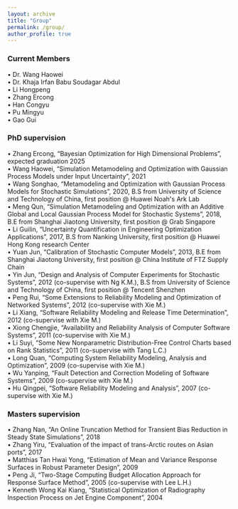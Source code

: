 ```yaml
---
layout: archive
title: "Group"
permalink: /group/
author_profile: true
---
```


<h3> Current Members </h3>
•	Dr. Wang Haowei<br>
•	Dr. Khaja Irfan Babu Soudagar Abdul<br>
•	Li Hongpeng<br>
•	Zhang Ercong<br>
•	Han Congyu<br>
•	Pu Mingyu<br>
•	Gao Gui<br>

<h3>PhD supervision</h3>
•	Zhang Ercong, “Bayesian Optimization for High Dimensional Problems”, expected graduation 2025 <br>
•	Wang Haowei, “Simulation Metamodeling and Optimization with Gaussian Process Models under Input Uncertainty”, 2021<br>
•	Wang Songhao, “Metamodeling and Optimization with Gaussian Process Models for Stochastic Simulations”, 2020, B.S from University of Science and Technology of China, first position @ Huawei Noah's Ark Lab<br>
•	Meng Qun, “Simulation Metamodeling and Optimization with an Additive Global and Local Gaussian Process Model for Stochastic Systems”, 2018, B.E from Shanghai Jiaotong University, first position @ Grab Singapore<br>
•	Li Guilin, “Uncertainty Quantification in Engineering Optimization Applications”, 2017, B.S from Nanking University, first position @ Huawei Hong Kong research Center<br>
•	Yuan Jun, “Calibration of Stochastic Computer Models”, 2013, B.E from Shanghai Jiaotong University, first position @ China Institute of FTZ Supply Chain <br>
•	Yin Jun, “Design and Analysis of Computer Experiments for Stochastic Systems”, 2012 (co-supervise with Ng K.M.), B.S from University of Science and Technology of China, first position @ Tencent Shenzhen<br>
•	Peng Rui, “Some Extensions to Reliability Modeling and Optimization of Networked Systems”, 2012 (co-supervise with Xie M.)<br>
•	Li Xiang, “Software Reliability Modeling and Release Time Determination”, 2012 (co-supervise with Xie M.)<br>
•	Xiong Chengjie, “Availability and Reliability Analysis of Computer Software Systems”, 2011 (co-supervise with Xie M.)<br>
•	Li Suyi, “Some New Nonparametric Distribution-Free Control Charts based on Rank Statistics”, 2011 (co-supervise with Tang L.C.)<br>
•	Long Quan, “Computing System Reliability Modeling, Analysis and Optimization”, 2009 (co-supervise with Xie M.)<br>
•	Wu Yanping, “Fault Detection and Correction Modeling of Software Systems”, 2009 (co-supervise with Xie M.)<br>
•	Hu Qingpei, “Software Reliability Modeling and Analysis”, 2007 (co-supervise with Xie M.)<br>

<h3>Masters supervision</h3>
•	Zhang Nan, “An Online Truncation Method for Transient Bias Reduction in Steady State Simulations”, 2018<br>
•	Zhang Yiru, “Evaluation of the impact of trans-Arctic routes on Asian ports”, 2017<br>
•	Matthias Tan Hwai Yong, “Estimation of Mean and Variance Response Surfaces in Robust Parameter Design”, 2009<br>
•	Peng Ji, “Two-Stage Computing Budget Allocation Approach for Response Surface Method”, 2005 (co-supervise with Lee L.H.)<br>
•	Kenneth Wong Kai Kiang, “Statistical Optimization of Radiography Inspection Process on Jet Engine Component”, 2004<br>






